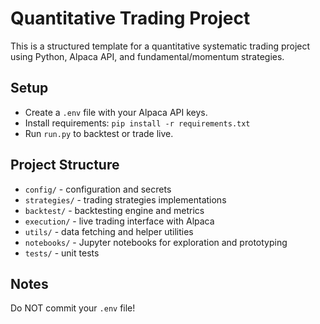 # Quantitative Trading Project

This is a structured template for a quantitative systematic trading project using Python, Alpaca API, and fundamental/momentum strategies.

## Setup

- Create a `.env` file with your Alpaca API keys.
- Install requirements: `pip install -r requirements.txt`
- Run `run.py` to backtest or trade live.

## Project Structure

- `config/` - configuration and secrets
- `strategies/` - trading strategies implementations
- `backtest/` - backtesting engine and metrics
- `execution/` - live trading interface with Alpaca
- `utils/` - data fetching and helper utilities
- `notebooks/` - Jupyter notebooks for exploration and prototyping
- `tests/` - unit tests

## Notes

Do NOT commit your `.env` file!
